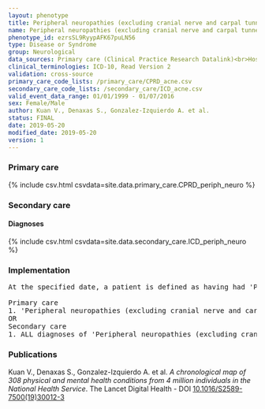 ```yaml
---
layout: phenotype
title: Peripheral neuropathies (excluding cranial nerve and carpal tunnel syndromes)
name: Peripheral neuropathies (excluding cranial nerve and carpal tunnel syndromes)
phenotype_id: ezrsSL9RyypAFK67puLN56 
type: Disease or Syndrome
group: Neurological
data_sources: Primary care (Clinical Practice Research Datalink)<br>Hospitalizations (Hospital Episode Statistics) 
clinical_terminologies: ICD-10, Read Version 2 
validation: cross-source
primary_care_code_lists: /primary_care/CPRD_acne.csv
secondary_care_code_lists: /secondary_care/ICD_acne.csv
valid_event_data_range: 01/01/1999 - 01/07/2016
sex: Female/Male
author: Kuan V., Denaxas S., Gonzalez-Izquierdo A. et al.
status: FINAL
date: 2019-05-20
modified_date: 2019-05-20
version: 1
---
```

### Primary care 
{% include csv.html csvdata=site.data.primary_care.CPRD_periph_neuro %}
### Secondary care 
#### Diagnoses 
{% include csv.html csvdata=site.data.secondary_care.ICD_periph_neuro %}
### Implementation 
<pre>At the specified date, a patient is defined as having had 'Peripheral neuropathies (excluding cranial nerve and carpal tunnel syndromes)' (excluding cranial nerve and carpal tunnel syndromes) IF they meet the criteria for any of the following on or before the specified date. The earliest date on which the individual meets any of the following criteria on or before the specified date is defined as the first event date:

Primary care
1. 'Peripheral neuropathies (excluding cranial nerve and carpal tunnel syndromes)' (excluding cranial nerve and carpal tunnel syndromes) diagnosis or history of diagnosis during a consultation 
OR
Secondary care
1. ALL diagnoses of 'Peripheral neuropathies (excluding cranial nerve and carpal tunnel syndromes)' (excluding cranial nerve and carpal tunnel syndromes) or history of diagnosis during a hospitalization</pre> 
 
### Publications 
Kuan V., Denaxas S., Gonzalez-Izquierdo A. et al. _A chronological map of 308 physical and mental health conditions from 4 million individuals in the National Health Service_. The Lancet Digital Health - DOI <a href='https://www.thelancet.com/journals/landig/article/PIIS2589-7500(19)30012-3/fulltext'>10.1016/S2589-7500(19)30012-3</a>